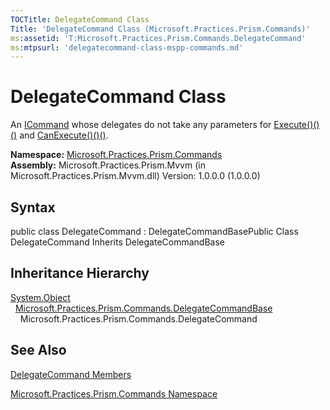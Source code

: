 ```yaml
---
TOCTitle: DelegateCommand Class
Title: 'DelegateCommand Class (Microsoft.Practices.Prism.Commands)'
ms:assetid: 'T:Microsoft.Practices.Prism.Commands.DelegateCommand'
ms:mtpsurl: 'delegatecommand-class-mspp-commands.md'
---
```


# DelegateCommand Class

An [ICommand](http://msdn.microsoft.com/en-us/library/ms616869) whose delegates do not take any parameters for [Execute()()()](https://msdn.microsoft.com/library/microsoft.practices.prism.commands.delegatecommand.execute) and [CanExecute()()()](https://msdn.microsoft.com/library/microsoft.practices.prism.commands.delegatecommand.canexecute).

**Namespace:** [Microsoft.Practices.Prism.Commands](https://msdn.microsoft.com/library/microsoft.practices.prism.commands)
**Assembly:** Microsoft.Practices.Prism.Mvvm (in Microsoft.Practices.Prism.Mvvm.dll) Version: 1.0.0.0 (1.0.0.0)

## Syntax
public class DelegateCommand : DelegateCommandBasePublic Class DelegateCommand Inherits DelegateCommandBase

## Inheritance Hierarchy

<span id="familyToggle"></span>[System.Object](http://msdn.microsoft.com/en-us/library/e5kfa45b)
  [Microsoft.Practices.Prism.Commands.DelegateCommandBase](https://msdn.microsoft.com/library/microsoft.practices.prism.commands.delegatecommandbase)
    Microsoft.Practices.Prism.Commands.DelegateCommand

## See Also
[DelegateCommand Members](https://msdn.microsoft.com/allmembers.t:microsoft.practices.prism.commands.delegatecommand)

[Microsoft.Practices.Prism.Commands Namespace](https://msdn.microsoft.com/library/microsoft.practices.prism.commands)
